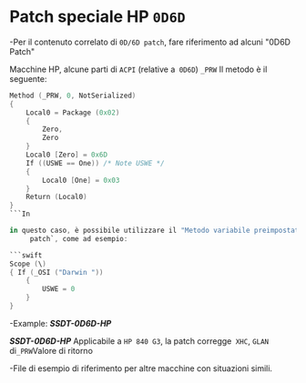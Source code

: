 # Patch speciale HP `0D6D`

-Per il contenuto correlato di `0D/6D patch`, fare riferimento ad alcuni "0D6D Patch"

Macchine HP, alcune parti di `ACPI` (relative a` 0D6D`) `_PRW` Il metodo è il seguente:

  ```swift 
  Method (_PRW, 0, NotSerialized) 
  { 
      Local0 = Package (0x02) 
      { 
          Zero, 
          Zero 
      } 
      Local0 [Zero] = 0x6D 
      If ((USWE == One)) /* Note USWE */ 
      { 
          Local0 [One] = 0x03 
      } 
      Return (Local0) 
  } 
  ```In 

in questo caso, è possibile utilizzare il "Metodo variabile preimpostata" per completare `0D / 6D
       patch`, come ad esempio:

  ```swift 
  Scope (\) 
  { If (_OSI ("Darwin ")) 
      { 
          USWE = 0 
      }
  } 
  ``` 

-Example: ***SSDT-0D6D-HP*** 

   ***SSDT-0D6D-HP*** Applicabile a `HP 840 G3`, la patch corregge` XHC`, `GLAN` di` _PRW `Valore di ritorno

-File di esempio di riferimento per altre macchine con situazioni simili.
